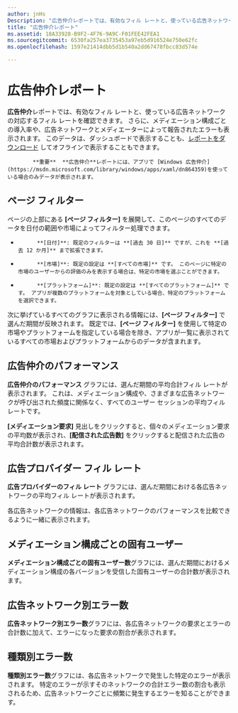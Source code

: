 ```yaml
---
author: jnHs
Description: "広告仲介レポートでは、有効なフィル レートと、使っている広告ネットワークの対応するフィル レートを確認できます。"
title: "広告仲介レポート"
ms.assetid: 18A33928-B9F2-4F76-9A9C-F01FEE42FEA1
ms.sourcegitcommit: 6530fa257ea3735453a97eb5d916524e750e62fc
ms.openlocfilehash: 1597e21414dbb5d1b540a2dd67478fbcc83d574e

---
```


# 広告仲介レポート


**広告仲介**レポートでは、有効なフィル レートと、使っている広告ネットワークの対応するフィル レートを確認できます。 さらに、メディエーション構成ごとの導入率や、広告ネットワークとメディエーターによって報告されたエラーも表示されます。 このデータは、ダッシュボードで表示することも、[レポートをダウンロード](download-analytic-reports.md) してオフラインで表示することもできます。


            **重要**  **広告仲介**レポートには、アプリで [Windows 広告仲介](https://msdn.microsoft.com/library/windows/apps/xaml/dn864359)を使っている場合のみデータが表示されます。

 

## ページ フィルター


ページの上部にある **[ページ フィルター]** を展開して、このページのすべてのデータを日付の範囲や市場によってフィルター処理できます。

-   
            **[日付]**: 既定のフィルターは **[過去 30 日]** ですが、これを **[過去 12 か月]** まで拡張できます。
-   
            **[市場]**: 既定の設定は **[すべての市場]** です。 このページに特定の市場のユーザーからの評価のみを表示する場合は、特定の市場を選ぶことができます。
-   
            **[プラットフォーム]**: 既定の設定は **[すべてのプラットフォーム]** です。 アプリが複数のプラットフォームを対象としている場合、特定のプラットフォームを選択できます。

次に挙げているすべてのグラフに表示される情報には、**[ページ フィルター]** で選んだ期間が反映されます。 既定では、**[ページ フィルター]** を使用して特定の市場やプラットフォームを指定している場合を除き、アプリが一覧に表示されているすべての市場およびプラットフォームからのデータが含まれます。

## 広告仲介のパフォーマンス


**広告仲介のパフォーマンス** グラフには、選んだ期間の平均合計フィル レートが表示されます。 これは、メディエーション構成や、さまざまな広告ネットワークが呼び出された頻度に関係なく、すべてのユーザー セッションの平均フィル レートです。

**[メディエーション要求]** 見出しをクリックすると、個々のメディエーション要求の平均数が表示され、**[配信された広告数]** をクリックすると配信された広告の平均合計数が表示されます。

## 広告プロバイダー フィル レート


**広告プロバイダーのフィル レート** グラフには、選んだ期間における各広告ネットワークの平均フィル レートが表示されます。

各広告ネットワークの情報は、各広告ネットワークのパフォーマンスを比較できるように一緒に表示されます。

## メディエーション構成ごとの固有ユーザー


**メディエーション構成ごとの固有ユーザー数**グラフには、選んだ期間におけるメディエーション構成の各バージョンを受信した固有ユーザーの合計数が表示されます。

## 広告ネットワーク別エラー数


**広告ネットワーク別エラー数**グラフには、各広告ネットワークの要求とエラーの合計数に加えて、エラーになった要求の割合が表示されます。

## 種類別エラー数


**種類別エラー数**グラフには、各広告ネットワークで発生した特定のエラーが表示されます。 特定のエラーが示すそのネットワークの合計エラー数の割合も表示されるため、広告ネットワークごとに頻繁に発生するエラーを知ることができます。

 

 







<!--HONumber=Jun16_HO4-->


